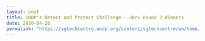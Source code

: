 ```yaml
---
layout: post
title: UNDP's Detect and Protect Challenge - <br> Round 2 Winners
date: 2020-04-28
permalink: "https://sgtechcentre.undp.org/content/sgtechcentre/en/home/covid19detectprotect/covid19detect-protect-challenge-announcing-round-2-winners.html"
---
```

